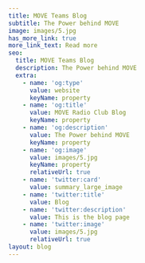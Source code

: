 ```yaml
---
title: MOVE Teams Blog
subtitle: The Power behind MOVE
image: images/5.jpg
has_more_link: true
more_link_text: Read more
seo:
  title: MOVE Teams Blog
  description: The Power behind MOVE
  extra:
    - name: 'og:type'
      value: website
      keyName: property
    - name: 'og:title'
      value: MOVE Radio Club Blog
      keyName: property
    - name: 'og:description'
      value: The Power behind MOVE
      keyName: property
    - name: 'og:image'
      value: images/5.jpg
      keyName: property
      relativeUrl: true
    - name: 'twitter:card'
      value: summary_large_image
    - name: 'twitter:title'
      value: Blog
    - name: 'twitter:description'
      value: This is the blog page
    - name: 'twitter:image'
      value: images/5.jpg
      relativeUrl: true
layout: blog
---
```

